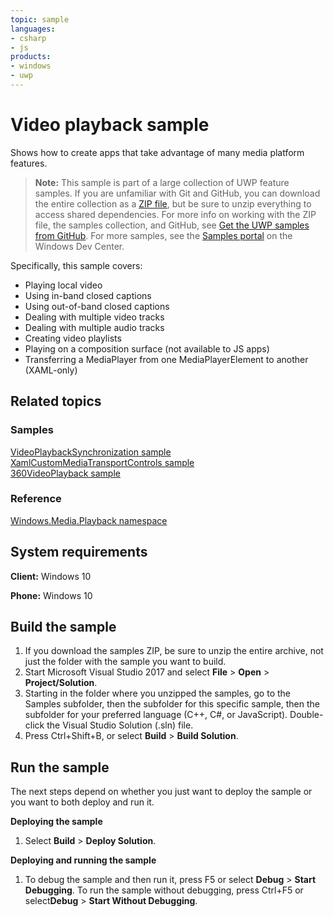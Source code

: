 ```yaml
---
topic: sample
languages:
- csharp
- js
products:
- windows
- uwp
---
```


<!---
  category: AudioVideoAndCamera
  samplefwlink: http://go.microsoft.com/fwlink/p/?LinkId=620020
--->

# Video playback sample

Shows how to create apps that take advantage of many media platform features.

> **Note:** This sample is part of a large collection of UWP feature samples. 
> If you are unfamiliar with Git and GitHub, you can download the entire collection as a 
> [ZIP file](https://github.com/Microsoft/Windows-universal-samples/archive/master.zip), but be 
> sure to unzip everything to access shared dependencies. For more info on working with the ZIP file, 
> the samples collection, and GitHub, see [Get the UWP samples from GitHub](https://aka.ms/ovu2uq). 
> For more samples, see the [Samples portal](https://aka.ms/winsamples) on the Windows Dev Center. 

Specifically, this sample covers:

- Playing local video
- Using in-band closed captions
- Using out-of-band closed captions
- Dealing with multiple video tracks
- Dealing with multiple audio tracks
- Creating video playlists
- Playing on a composition surface (not available to JS apps)
- Transferring a MediaPlayer from one MediaPlayerElement to another (XAML-only)

## Related topics

### Samples

[VideoPlaybackSynchronization sample](/Samples/VideoPlaybackSynchronization)  
[XamlCustomMediaTransportControls sample](/Samples/XamlCustomMediaTransportControls)  
[360VideoPlayback sample](/Samples/360VideoPlayback)  

### Reference

[Windows.Media.Playback namespace](https://msdn.microsoft.com/library/windows/apps/windows.media.playback.aspx)  

## System requirements

**Client:** Windows 10

**Phone:** Windows 10

Build the sample
----------------

1. If you download the samples ZIP, be sure to unzip the entire archive, not just the folder with the sample you want to build. 
2. Start Microsoft Visual Studio 2017 and select **File** \> **Open** \> **Project/Solution**.
3. Starting in the folder where you unzipped the samples, go to the Samples subfolder, then the subfolder for this specific sample, then the subfolder for your preferred language (C++, C#, or JavaScript). Double-click the Visual Studio Solution (.sln) file.
4. Press Ctrl+Shift+B, or select **Build** \> **Build Solution**.

Run the sample
--------------

The next steps depend on whether you just want to deploy the sample or you want to both deploy and run it.

**Deploying the sample**
1.  Select **Build** \> **Deploy Solution**.

**Deploying and running the sample**
1.  To debug the sample and then run it, press F5 or select **Debug** \> **Start Debugging**. To run the sample without debugging, press Ctrl+F5 or select**Debug** \> **Start Without Debugging**.

